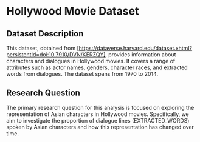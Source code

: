 # Hollywood Movie Dataset

## Dataset Description

This dataset, obtained from [https://dataverse.harvard.edu/dataset.xhtml?persistentId=doi:10.7910/DVN/KERZQY], provides information about characters and dialogues in Hollywood movies. It covers a range of attributes such as actor names, genders, character races, and extracted words from dialogues. The dataset spans from 1970 to 2014.

## Research Question

The primary research question for this analysis is focused on exploring the representation of Asian characters in Hollywood movies. Specifically, we aim to investigate the proportion of dialogue lines (EXTRACTED_WORDS) spoken by Asian characters and how this representation has changed over time.

